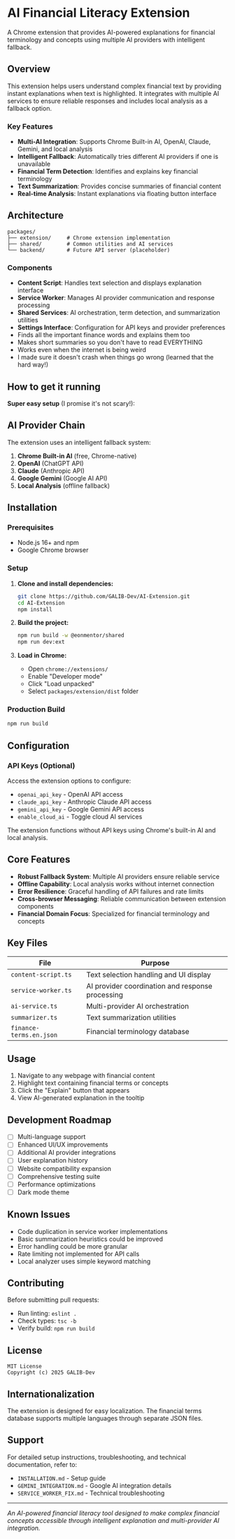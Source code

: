 # AI Financial Literacy Extension

A Chrome extension that provides AI-powered explanations for financial terminology and concepts using multiple AI providers with intelligent fallback.

## Overview

This extension helps users understand complex financial text by providing instant explanations when text is highlighted. It integrates with multiple AI services to ensure reliable responses and includes local analysis as a fallback option.

### Key Features

- **Multi-AI Integration**: Supports Chrome Built-in AI, OpenAI, Claude, Gemini, and local analysis
- **Intelligent Fallback**: Automatically tries different AI providers if one is unavailable
- **Financial Term Detection**: Identifies and explains key financial terminology
- **Text Summarization**: Provides concise summaries of financial content
- **Real-time Analysis**: Instant explanations via floating button interface

## Architecture

```
packages/
├── extension/     # Chrome extension implementation
├── shared/        # Common utilities and AI services  
└── backend/       # Future API server (placeholder)
```

### Components

- **Content Script**: Handles text selection and displays explanation interface
- **Service Worker**: Manages AI provider communication and response processing
- **Shared Services**: AI orchestration, term detection, and summarization utilities
- **Settings Interface**: Configuration for API keys and provider preferences
- Finds all the important finance words and explains them too
- Makes short summaries so you don't have to read EVERYTHING
- Works even when the internet is being weird
- I made sure it doesn't crash when things go wrong (learned that the hard way!)

## How to get it running

**Super easy setup** (I promise it's not scary!):

## AI Provider Chain

The extension uses an intelligent fallback system:

1. **Chrome Built-in AI** (free, Chrome-native)
2. **OpenAI** (ChatGPT API)
3. **Claude** (Anthropic API)
4. **Google Gemini** (Google AI API)
5. **Local Analysis** (offline fallback)

## Installation

### Prerequisites
- Node.js 16+ and npm
- Google Chrome browser

### Setup

1. **Clone and install dependencies:**
   ```bash
   git clone https://github.com/GALIB-Dev/AI-Extension.git
   cd AI-Extension
   npm install
   ```

2. **Build the project:**
   ```bash
   npm run build -w @eonmentor/shared
   npm run dev:ext
   ```

3. **Load in Chrome:**
   - Open `chrome://extensions/`
   - Enable "Developer mode"
   - Click "Load unpacked"
   - Select `packages/extension/dist` folder

### Production Build
```bash
npm run build
```

## Configuration

### API Keys (Optional)

Access the extension options to configure:
- `openai_api_key` - OpenAI API access
- `claude_api_key` - Anthropic Claude API access  
- `gemini_api_key` - Google Gemini API access
- `enable_cloud_ai` - Toggle cloud AI services

The extension functions without API keys using Chrome's built-in AI and local analysis.

## Core Features

- **Robust Fallback System**: Multiple AI providers ensure reliable service
- **Offline Capability**: Local analysis works without internet connection
- **Error Resilience**: Graceful handling of API failures and rate limits
- **Cross-browser Messaging**: Reliable communication between extension components
- **Financial Domain Focus**: Specialized for financial terminology and concepts

## Key Files

| File | Purpose |
|------|---------|
| `content-script.ts` | Text selection handling and UI display |
| `service-worker.ts` | AI provider coordination and response processing |
| `ai-service.ts` | Multi-provider AI orchestration |
| `summarizer.ts` | Text summarization utilities |
| `finance-terms.en.json` | Financial terminology database |

## Usage

1. Navigate to any webpage with financial content
2. Highlight text containing financial terms or concepts  
3. Click the "Explain" button that appears
4. View AI-generated explanation in the tooltip

## Development Roadmap

- [ ] Multi-language support
- [ ] Enhanced UI/UX improvements
- [ ] Additional AI provider integrations
- [ ] User explanation history
- [ ] Website compatibility expansion
- [ ] Comprehensive testing suite
- [ ] Performance optimizations
- [ ] Dark mode theme

## Known Issues

- Code duplication in service worker implementations
- Basic summarization heuristics could be improved
- Error handling could be more granular
- Rate limiting not implemented for API calls
- Local analyzer uses simple keyword matching

## Contributing

Before submitting pull requests:
- Run linting: `eslint .`
- Check types: `tsc -b`
- Verify build: `npm run build`

## License

```
MIT License
Copyright (c) 2025 GALIB-Dev
```

## Internationalization

The extension is designed for easy localization. The financial terms database supports multiple languages through separate JSON files.

## Support

For detailed setup instructions, troubleshooting, and technical documentation, refer to:
- `INSTALLATION.md` - Setup guide
- `GEMINI_INTEGRATION.md` - Google AI integration details
- `SERVICE_WORKER_FIX.md` - Technical troubleshooting

---

*An AI-powered financial literacy tool designed to make complex financial concepts accessible through intelligent explanation and multi-provider AI integration.*